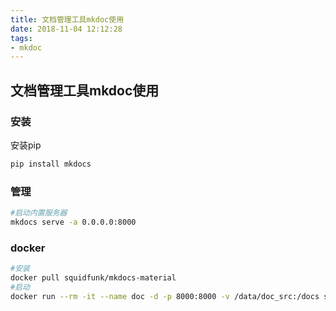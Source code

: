 ```yaml
---
title: 文档管理工具mkdoc使用
date: 2018-11-04 12:12:28
tags:
- mkdoc
---
```

## 文档管理工具mkdoc使用

### 安装

安装pip

```bash
pip install mkdocs
```
<!--more-->
### 管理

```bash
#启动内置服务器
mkdocs serve -a 0.0.0.0:8000
```

### docker

```bash
#安装
docker pull squidfunk/mkdocs-material
#启动
docker run --rm -it --name doc -d -p 8000:8000 -v /data/doc_src:/docs squidfunk/mkdocs-material
```

